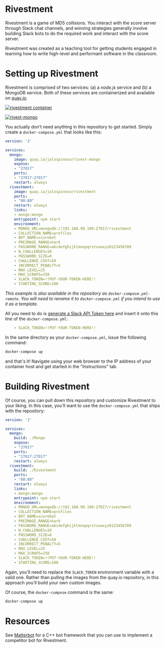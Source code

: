 Rivestment
==

Rivestment is a game of MD5 collisions. You interact with the score server
through Slack chat channels, and winning strategies generally involve building
Slack bots to do the required work and interact with the score server.

Rivestment was created as a teaching tool for getting students engaged in learning
how to write high-level and performant software in the classroom.

Setting up Rivestment
==

Rivestment is comprised of two services: (a) a *node.js* service and (b) a MongoDB
service. Both of these services are containerized and available on
[quay.io](https://quay.io/repository/jlospinoso/rivestment).

[![rivestment container](https://quay.io/repository/jlospinoso/rivestment/status "Docker Repository on Quay")](https://quay.io/repository/jlospinoso/rivestment)

[![rivest-mongo](https://quay.io/repository/jlospinoso/rivest-mongo/status "Docker Repository on Quay")](https://quay.io/repository/jlospinoso/rivest-mongo)

You actually don't need anything in this repository to get started. Simply create
a `docker-compose.yml` that looks like this:

```yml
version: '2'

services:
  mongo:
    image: quay.io/jalospinoso/rivest-mongo
    expose:
    - "27017"
    ports:
    - "27017:27017"
    restart: always
  rivestment:
    image: quay.io/jalospinoso/rivestment
    ports:
    - "80:80"
    restart: always
    links:
    - mongo:mongo
    entrypoint: npm start
    environment:
    - MONGO_URL=mongodb://192.168.99.100:27017/rivestment
    - COLLECTION_NAME=profiles
    - BOT_NAME=scorebot
    - PREIMAGE_RANGE=hark
    - PASSWORD_RANGE=abcdefghijklmnopqrstuvwxyz0123456789
    - N_CHALLENGES=10
    - PASSWORD_SIZE=6
    - CHALLENGE_COST=50
    - INCORRECT_PENALTY=5
    - MAX_LEVEL=25
    - MAX_SCRAPS=250
    - SLACK_TOKEN=!!PUT-YOUR-TOKEN-HERE!!
    - STARTING_SCORE=100
```

_This example is also available in the repository as `docker-compose.yml-remote`.
You will need to rename it to `docker-compose.yml` if you intend to use it as
a template._

All you need to do is [generate a Slack API Token here](https://api.slack.com/tokens)
and insert it onto this line of the `docker-compose.yml`:

```yml
    - SLACK_TOKEN=!!PUT-YOUR-TOKEN-HERE!!
```

In the same directory as your `docker-compose.yml`, issue the following command:

```sh
docker-compose up
```

and that's it! Navigate using your web browser to the IP address of your container
host and get started in the "Instructions" tab.

Building Rivestment
==

Of course, you can pull down this repository and customize Rivestment to your liking.
In this case, you'll want to use the `docker-compose.yml` that ships with the repository:

```yml
version: '2'

services:
  mongo:
    build: ./Mongo
    expose:
    - "27017"
    ports:
    - "27017:27017"
    restart: always
  rivestment:
    build: ./Rivestment
    ports:
    - "80:80"
    restart: always
    links:
    - mongo:mongo
    entrypoint: npm start
    environment:
    - MONGO_URL=mongodb://192.168.99.100:27017/rivestment
    - COLLECTION_NAME=profiles
    - BOT_NAME=scorebot
    - PREIMAGE_RANGE=hark
    - PASSWORD_RANGE=abcdefghijklmnopqrstuvwxyz0123456789
    - N_CHALLENGES=10
    - PASSWORD_SIZE=6
    - CHALLENGE_COST=50
    - INCORRECT_PENALTY=5
    - MAX_LEVEL=25
    - MAX_SCRAPS=250
    - SLACK_TOKEN=!!PUT-YOUR-TOKEN-HERE!!
    - STARTING_SCORE=100
```

Again, you'll need to replace the `SLACK_TOKEN` environment variable with a valid one.
Rather than pulling the images from the quay.io repository, in this approach you'll build
your own custom images.

Of course, the `docker-compose` command is the same:

```sh
docker-compose up
```

Resources
==

See [Matterbot](https://github.com/JLospinoso/matterbot) for a C++ bot framework
that you can use to implement a competitor bot for Rivestment.
